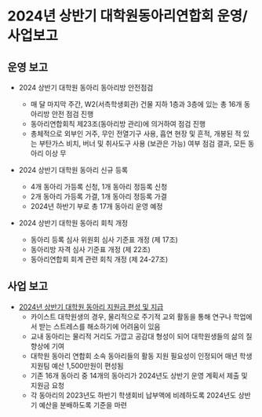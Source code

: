 2024년 상반기 대학원동아리연합회 운영/사업보고
===

## 운영 보고

- 2024 상반기 대학원 동아리 동아리방 안전점검
    - 매 달 마지막 주간, W2(서측학생회관) 건물 지하 1층과 3층에 있는 총 16개 동아리방 안전 점검 진행
    - 동아리연합회칙 제23조(동아리방 관리)에 의거하여 점검 진행
    - 총체적으로 외부인 거주, 무인 전열기구 사용, 흡연 현장 및 흔적, 개봉된 적 있는 부탄가스 비치, 버너 및 취사도구 사용 (보관은 가능) 여부 점검 결과, 모든 동아리 이상 무

- 2024 상반기 대학원 동아리 신규 등록
    - 4개 동아리 가등록 신청, 1개 동아리 정등록 신청
    - 2개 동아리 가등록 가결, 1개 동아리 정등록 가결
    - 2024년 하반기 부로 총 17개 동아리 운영 예정

- 2024 상반기 대학원 동아리 회칙 개정
    - 동아리 등록 심사 위원회 심사 기준표 개정 (제 17조)
    - 동아리방 자격 심사 기준표 개정 (제 22조)
    - 동아리연합회 회계 관련 회칙 개정 (제 24-27조)

## 사업 보고

- [2024년 상반기 대학원 동아리 지원금 편성 및 지급](대학원동아리연합회-2024년-상반기-대학원-동아리-지원금-편성-및-지급.md)
    - 카이스트 대학원생의 경우, 물리적으로 주기적 교외 활동을 통해 연구나 학업에서 받는 스트레스를 해소하기에 어려움이 있음
    - 교내 동아리는 물리적 거리도 가깝고 공감대 형성이 되어 대학원생들의 삶의 질 향상에 기여
    - 대학원 동아리 연합회 소속 동아리들의 활동 지원 필요성이 인정되어 매년 학생지원팀 예산 1,500만원이 편성됨
    - 기존 16개 동아리 중 14개의 동아리가 2024년도 상반기 운영 계획서 제출 및 지원금 요청
    - 각 동아리의 2023년도 하반기 학생회비 납부액에 비례하도록 2024년도 상반기 예산을 분배하도록 기준을 마련
